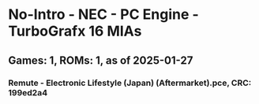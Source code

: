 # No-Intro - NEC - PC Engine - TurboGrafx 16 MIAs
## Games: 1, ROMs: 1, as of 2025-01-27
### Remute - Electronic Lifestyle (Japan) (Aftermarket).pce, CRC: 199ed2a4
